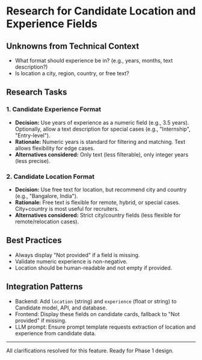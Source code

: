 # Research for Candidate Location and Experience Fields

## Unknowns from Technical Context
- What format should experience be in? (e.g., years, months, text description?)
- Is location a city, region, country, or free text?

## Research Tasks

### 1. Candidate Experience Format
- **Decision:** Use years of experience as a numeric field (e.g., 3.5 years). Optionally, allow a text description for special cases (e.g., "Internship", "Entry-level").
- **Rationale:** Numeric years is standard for filtering and matching. Text allows flexibility for edge cases.
- **Alternatives considered:** Only text (less filterable), only integer years (less precise).

### 2. Candidate Location Format
- **Decision:** Use free text for location, but recommend city and country (e.g., "Bangalore, India").
- **Rationale:** Free text is flexible for remote, hybrid, or special cases. City+country is most useful for recruiters.
- **Alternatives considered:** Strict city/country fields (less flexible for remote/relocation cases).

## Best Practices
- Always display "Not provided" if a field is missing.
- Validate numeric experience is non-negative.
- Location should be human-readable and not empty if provided.

## Integration Patterns
- Backend: Add `location` (string) and `experience` (float or string) to Candidate model, API, and database.
- Frontend: Display these fields on candidate cards, fallback to "Not provided" if missing.
- LLM prompt: Ensure prompt template requests extraction of location and experience from candidate data.

---

All clarifications resolved for this feature. Ready for Phase 1 design.
